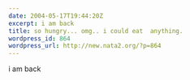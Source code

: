 ```yaml
---
date: 2004-05-17T19:44:20Z
excerpt: i am back
title: so hungry... omg.. i could eat  anything.
wordpress_id: 864
wordpress_url: http://new.nata2.org/?p=864
---
```


i am back
